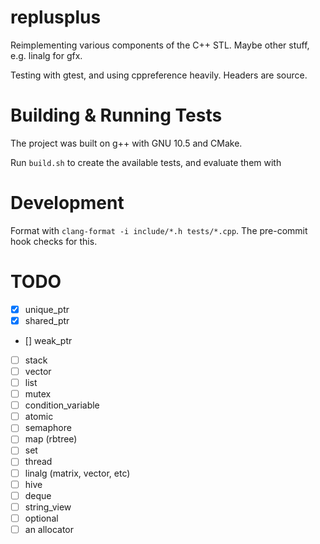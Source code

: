 # replusplus
Reimplementing various components of the C++ STL. Maybe other stuff, e.g. linalg for gfx.

Testing with gtest, and using cppreference heavily. Headers are source.

# Building & Running Tests
The project was built on g++ with GNU 10.5 and CMake.

Run `build.sh` to create the available tests, and evaluate them with 

# Development
Format with `clang-format -i include/*.h tests/*.cpp`. The pre-commit hook checks for this.

# TODO
- [x] unique_ptr
- [x] shared_ptr
- [] weak_ptr
- [ ] stack
- [ ] vector
- [ ] list
- [ ] mutex
- [ ] condition_variable
- [ ] atomic
- [ ] semaphore
- [ ] map (rbtree)
- [ ] set
- [ ] thread
- [ ] linalg (matrix, vector, etc)
- [ ] hive
- [ ] deque
- [ ] string_view
- [ ] optional
- [ ] an allocator